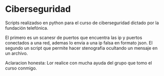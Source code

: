 # Ciberseguridad
Scripts realizadso en python para el curso de ciberseguridad dictado por la fundación telefónica.

El primero es un scanesr de puertos que encuentra las ip y puertos conectados a una red, ademas lo envia a una ip falsa en formato json.
El segundo un script que permite hacer stenografia  ocultando un mensaje en un archivo.

Aclaracion honesta: Lor realice con mucha ayuda del grupo que tomo el curso conmigo. 

